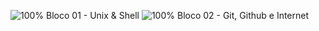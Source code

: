 ![100%](https://progress-bar.dev/100) Bloco 01 - Unix & Shell
![100%](https://progress-bar.dev/33,3) Bloco 02 - Git, Github e Internet
